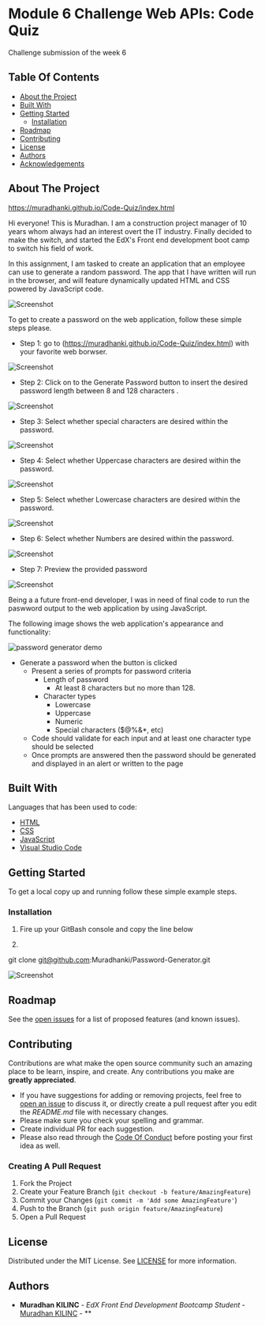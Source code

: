 # Module 6 Challenge Web APIs: Code Quiz

Challenge submission of the week 6


## Table Of Contents

* [About the Project](#about-the-project)
* [Built With](#built-with)
* [Getting Started](#getting-started)
  * [Installation](#installation)
* [Roadmap](#roadmap)
* [Contributing](#contributing)
* [License](#license)
* [Authors](#authors)
* [Acknowledgements](#acknowledgements)

## About The Project


https://muradhanki.github.io/Code-Quiz/index.html

Hi everyone! This is Muradhan. I am a construction project manager of 10 years whom always had an interest overt the IT industry. Finally decided to make the switch, and started the EdX's Front end development boot camp to switch his field of work. 

In this assignment, I am tasked to create an application that an employee can use to generate a random password. The app that I have written will run in the browser, and will feature dynamically updated HTML and CSS powered by JavaScript code.


![Screenshot](https://github.com/Muradhanki/Password-Generator/blob/main/images/Webpage%20screen%20shot.jpg "Web console application Screen Shot")

To get to create a password on the web application, follow these simple steps please.

* Step 1: go to   (https://muradhanki.github.io/Code-Quiz/index.html) with your favorite web borwser.

![Screenshot](https://github.com/Muradhanki/Password-Generator/blob/main/images/Webpage%20screen%20shot.jpg "Web application Screen Shot")

* Step 2: Click on to the Generate Password button to insert the desired password length between 8 and 128 characters .

![Screenshot](https://github.com/Muradhanki/Password-Generator/blob/main/images/1%20pw%20length%20prompt.jpg "Web application Screen Shot")

* Step 3: Select whether special characters are desired within the password.

![Screenshot](https://github.com/Muradhanki/Password-Generator/blob/main/images/2%20special%20character%20prompt.jpg "Web application Screen Shot")

* Step 4: Select whether Uppercase characters are desired within the password.

![Screenshot](https://github.com/Muradhanki/Password-Generator/blob/main/images/3%20uppercase%20prompt.jpg "Web application Screen Shot")

* Step 5: Select whether Lowercase characters are desired within the password.

![Screenshot](https://github.com/Muradhanki/Password-Generator/blob/main/images/4%20lowercase%20prompt.jpg "Web application Screen Shot")

* Step 6: Select whether Numbers are desired within the password.

![Screenshot](https://github.com/Muradhanki/Password-Generator/blob/main/images/5%20numbers%20prompt.jpg "Web application Screen Shot")

* Step 7: Preview the provided password

![Screenshot](https://github.com/Muradhanki/Password-Generator/blob/main/images/6%20final%20pw%20page.jpg "Web application Screen Shot")
 
Being a a future front-end developer, I was in need of final code to run the paswword output to the web application by using JavaScript.

The following image shows the web application's appearance and functionality:

![password generator demo](https://github.com/Muradhanki/Password-Generator/blob/main/images/Webpage%20screen%20shot.jpg)


* Generate a password when the button is clicked
  * Present a series of prompts for password criteria
    * Length of password
      * At least 8 characters but no more than 128.
    * Character types
      * Lowercase
      * Uppercase
      * Numeric
      * Special characters ($@%&*, etc)
  * Code should validate for each input and at least one character type should be selected
  * Once prompts are answered then the password should be generated and displayed in an alert or written to the page

## Built With

Languages that has been used to code:

* [HTML]()
* [CSS]()
* [JavaScript]()
* [Visual Studio Code](https://code.visualstudio.com/)


## Getting Started

To get a local copy up and running follow these simple example steps.

### Installation

1. Fire up your GitBash console and copy the line below

2. 
git clone git@github.com:Muradhanki/Password-Generator.git

![Screenshot](https://github.com/Muradhanki/Password-Generator/blob/main/images/git%20bash%20clone%20demo.jpg "Git Bash Installation")

## Roadmap

See the [open issues](https://muradhanki.github.io/Code-Quiz/issues) for a list of proposed features (and known issues).

## Contributing

Contributions are what make the open source community such an amazing place to be learn, inspire, and create. Any contributions you make are **greatly appreciated**.
* If you have suggestions for adding or removing projects, feel free to [open an issue](https://muradhanki.github.io/Code-Quiz/issues/new) to discuss it, or directly create a pull request after you edit the *README.md* file with necessary changes.
* Please make sure you check your spelling and grammar.
* Create individual PR for each suggestion.
* Please also read through the [Code Of Conduct](https://muradhanki.github.io/Code-Quiz/blob/main/CODE_OF_CONDUCT.md) before posting your first idea as well.

### Creating A Pull Request

1. Fork the Project
2. Create your Feature Branch (`git checkout -b feature/AmazingFeature`)
3. Commit your Changes (`git commit -m 'Add some AmazingFeature'`)
4. Push to the Branch (`git push origin feature/AmazingFeature`)
5. Open a Pull Request

## License

Distributed under the MIT License. See [LICENSE](https://muradhanki.github.io/Code-Quiz/blob/main/LICENSE.md) for more information.

## Authors

* **Muradhan KILINC** - *EdX Front End Development Bootcamp Student* - [Muradhan KILINC](https://github.com/Muradhanki) - **
